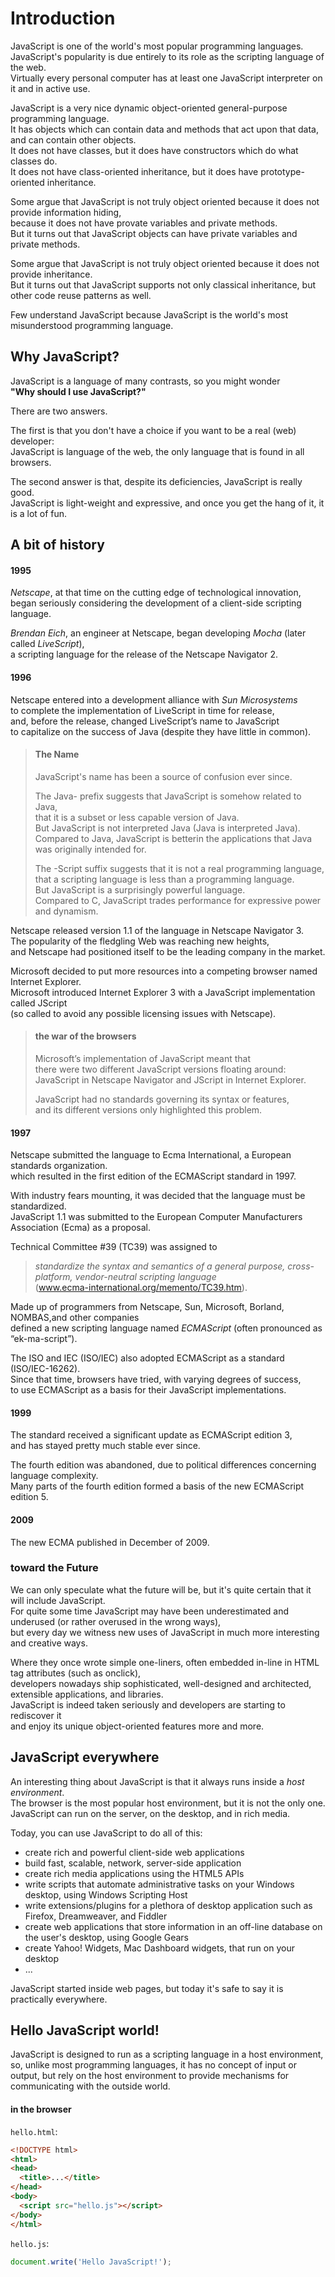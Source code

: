 # Introduction

JavaScript is one of the world's most popular programming languages.  
JavaScript's popularity is due entirely to its role as the scripting language of the web.  
Virtually every personal computer has at least one JavaScript interpreter on it and in active use.  

JavaScript is a very nice dynamic object-oriented general-purpose programming language.    
It has objects which can contain data and methods that act upon that data, and can contain other objects.  
It does not have classes, but it does have constructors which do what classes do.  
It does not have class-oriented inheritance, but it does have prototype-oriented inheritance.

Some argue that JavaScript is not truly object oriented because it does not provide information hiding,  
because it does not have provate variables and private methods.  
But it turns out that JavaScript objects can have private variables and private methods. 

Some argue that JavaScript is not truly object oriented because it does not provide inheritance.   
But it turns out that JavaScript supports not only classical inheritance, but other code reuse patterns as well.

Few understand JavaScript because JavaScript is the world's most misunderstood programming language.


## Why JavaScript?

JavaScript is a language of many contrasts, so you might wonder  
**"Why should I use JavaScript?"**  

There are two answers.  

The first is that you don't have a choice if you want to be a real (web) developer:  
JavaScript is language of the web, the only language that is found in all browsers.  

The second answer is that, despite its deficiencies, JavaScript is really good.  
JavaScript is light-weight and expressive, and once you get the hang of it, it is a lot of fun.

## A bit of history

#### 1995
*Netscape*, at that time on the cutting edge of technological innovation,  
began seriously considering the development of a client-side scripting language.

*Brendan Eich*, an engineer at Netscape, began developing *Mocha* (later called *LiveScript*),  
a scripting language for the release of the Netscape Navigator 2.

#### 1996
Netscape entered into a development alliance with *Sun Microsystems*  
to complete the implementation of LiveScript in time for release,  
and, before the release, changed LiveScript’s name to JavaScript  
to capitalize on the success of Java (despite they have little in common).  

> #### The Name
> 
> JavaScript's name has been a source of confusion ever since.  
>
> The Java- prefix suggests that JavaScript is somehow related to Java,  
> that it is a subset or less capable version of Java.  
> But JavaScript is not interpreted Java (Java is interpreted Java).  
> Compared to Java, JavaScript is betterin the applications that Java was originally intended for.
>
> The -Script suffix suggests that it is not a real programming language,  
> that a scripting language is less than a programming language.  
> But JavaScript is a surprisingly powerful language.  
> Compared to C, JavaScript trades performance for expressive power and dynamism.

Netscape released version 1.1 of the language in Netscape Navigator 3.  
The popularity of the fledgling Web was reaching new heights,  
and Netscape had positioned itself to be the leading company in the market.  

Microsoft decided to put more resources into a competing browser named Internet Explorer.  
Microsoft introduced Internet Explorer 3 with a JavaScript implementation called JScript  
(so called to avoid any possible licensing issues with Netscape). 

> #### the war of the browsers
>
> Microsoft’s implementation of JavaScript meant that  
> there were two different JavaScript versions floating around:  
> JavaScript in Netscape Navigator and JScript in Internet Explorer. 
> 
> JavaScript had no standards governing its syntax or features,  
> and its different versions only highlighted this problem. 

#### 1997
Netscape submitted the language to Ecma International, a European standards organization.  
which resulted in the first edition of the ECMAScript standard in 1997. 

With industry fears mounting, it was decided that the language must be standardized.  
JavaScript 1.1 was submitted to the European Computer Manufacturers Association (Ecma) as a proposal. 

Technical Committee #39 (TC39) was assigned to  

> *standardize the syntax and semantics of a general purpose, cross-platform, vendor-neutral scripting language*  
> (www.ecma-international.org/memento/TC39.htm). 

Made up of programmers from Netscape, Sun, Microsoft, Borland, NOMBAS,and other companies  
defined a new scripting language named *ECMAScript* (often pronounced as “ek-ma-script”).

The ISO and IEC (ISO/IEC) also adopted ECMAScript as a standard (ISO/IEC-16262).  
Since that time, browsers have tried, with varying degrees of success,  
to use ECMAScript as a basis for their JavaScript implementations.

#### 1999

The standard received a significant update as ECMAScript edition 3,  
and has stayed pretty much stable ever since. 

The fourth edition was abandoned, due to political differences concerning language complexity.  
Many parts of the fourth edition formed a basis of the new ECMAScript edition 5.

#### 2009 

The new ECMA published in December of 2009.

### toward the Future

We can only speculate what the future will be, but it's quite certain that it will include JavaScript.  
For quite some time JavaScript may have been underestimated and underused (or rather overused in the wrong ways),  
but every day we witness new uses of JavaScript in much more interesting and creative ways.  

Where they once wrote simple one-liners, often embedded in-line in HTML tag attributes (such as onclick),  
developers nowadays ship sophisticated, well-designed and architected, extensible applications, and libraries.  
JavaScript is indeed taken seriously and developers are starting to rediscover it  
and enjoy its unique object-oriented features more and more.

## JavaScript everywhere

An interesting thing about JavaScript is that it always runs inside a *host environment*.  
The browser is the most popular host environment, but it is not the only one.  
JavaScript can run on the server, on the desktop, and in rich media. 

Today, you can use JavaScript to do all of this:

* create rich and powerful client-side web applications
* build fast, scalable, network, server-side application
* create rich media applications using the HTML5 APIs
* write scripts that automate administrative tasks on your Windows desktop, using Windows Scripting Host
* write extensions/plugins for a plethora of desktop application such as Firefox, Dreamweaver, and Fiddler
* create web applications that store information in an off-line database on the user's desktop, using Google Gears
* create Yahoo! Widgets, Mac Dashboard widgets, that run on your desktop
* ...

JavaScript started inside web pages, but today it's safe to say it is practically everywhere.

## Hello JavaScript world!

JavaScript is designed to run as a scripting language in a host environment,
so, unlike most programming languages, it has no concept of input or output,
but rely on the host environment to provide mechanisms for communicating with the outside world.  

#### in the browser

`hello.html`:  

```html
<!DOCTYPE html>
<html>
<head>
  <title>...</title>
</head>
<body>
  <script src="hello.js"></script>
</body>
</html>
```

`hello.js`:  

```js
document.write('Hello JavaScript!');
```
